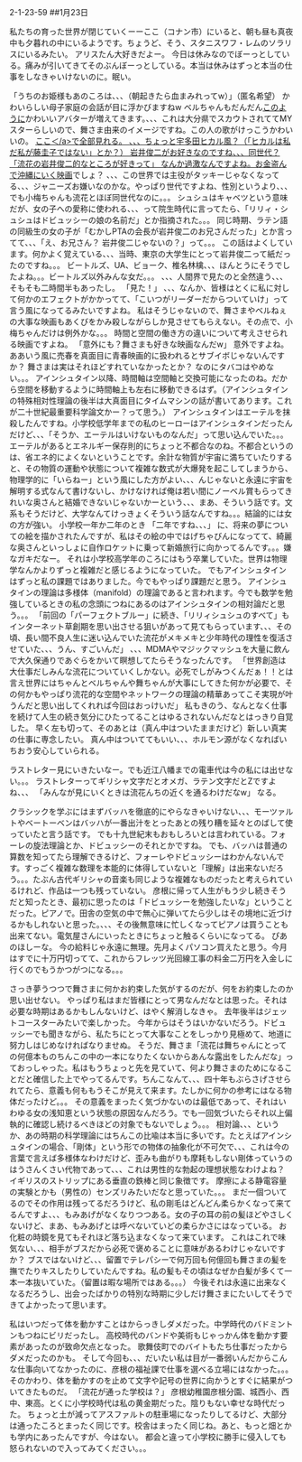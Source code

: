 2-1-23-59
##1月23日
<!-- 59 -->
 私たちの育った世界が閉じていくーーここ（コナン市）にいると、朝も昼も真夜中も夕暮れの中にいるようです。ちょうど、そう、スタニスワフ・レムのソラリスにいるみたい。
 アリスたん大好きだよー。
 今日は休みなのでぼーっとしている。痛みが引いてきてそのぶんぼーっとしている。本当は休みはずっと本当の仕事をしなきゃいけないのに。眠い。

 「うちのお姫様もあのころは、、、（朝起きたら血まみれってw）」（匿名希望）
 かわいらしい母子家庭の会話が目に浮かびますねw
 ベルちゃんもだんだん<a href="https://talent.thetv.jp/person/2000023809/">このように</a>かわいいアバターが増えてきます。、、、これは大分県でスカウトされててMYスターらしいので、舞さま由来のイメージですね。この人の歌がけっこうかわいいの。
 <a href="https://www.hmv.co.jp/news/article/1911211006/">ここ＜/a>で全部見れる。
 、、、ちょっと宇多田ヒカル風？（「ヒカルは私だ私が藤圭子ではない」とか？）
 岩井俊二がお好きなのですね、、、同世代？
 「流花の岩井俊二的なところが好きって」
 なんか過激なんですよね。<a href="https://www.youtube.com/watch?v=SZmhLTWAmuo">お金盗んで沖縄にいく映画</a>でしょ？
 、、、この世界では主役がタッキーじゃなくなってる、、、ジャニーズお嫌いなのかな。やっぱり世代ですよね、性別というより、、、でも小梅ちゃんも流花とほぼ同世代なのに。。。
 シュシュはキャベツという意味だが、女の子への愛称に使われる、、、って院生時代に言ってたら、「リリィ・シュシュはドビュッシーの娘の名前だ」とか指摘された。。。
 同じ時期、ラテン語の同級生の女の子が「むかしPTAの会長が岩井俊二のお兄さんだった」とか言ってて、、、「え、お兄さん？ 岩井俊二じゃないの？」って。。。
 この話はよくしています。何かよく覚えている、、、当時、東京の大学生にとって岩井俊二って紙だったのですね。。。
 ビートルズ、UA、ビョーク、椎名林檎、、、ほんとうにそうでしたよね。。。ビートルズ以外みんな女だ。。。
 、、、人間界で見たのと全然違う、、、そもそも二時間半もあったし。
 「見た！」
 、、、なんか、皆様はとくに私に対して何かのエフェクトがかかってて、「こいつがリーダーだからついていけ」って言う風になってるみたいですよね。
 私はそうじゃないので、舞さまやベルねぇの大事な映画もあくびをかみ殺しながらしか見させてもらえない。その点で、小梅ちゃんだけは例外かな。。。
 時間と空間の働き方の違いについて考えさせられる映画ですよね。
 「意外にも？舞さまも好きな映画なんだw」
 意外ですよね。ああいう風に売春を真面目に青春映画的に扱われるとサブイボじゃないんですか？
 舞さまは実はそれほどすれていなかったとか？ なのにタバコはやめない。。。
 アインシュタイン以降、時間軸は空間軸と交換可能になったのね。だから空間を移動するように時間軸上も左右に移動できるはず。（アインシュタインの特殊相対性理論の後半は大真面目にタイムマシンの話が書いてあります。これが二十世紀最重要科学論文かー？って思う。）
 アインシュタインはエーテルを抹殺したんですね。小学校低学年までの私のヒーローはアインシュタインだったんだけど、、、「そうか、エーテルはいけないものなんだ」って思い込んでいた。。。エーテルがあるとエネルギー保存則的にちょっと不都合なのね。不都合というのは、省エネ的によくないということです。余計な物質が宇宙に満ちていたりすると、その物質の運動や状態について複雑な数式が大爆発を起こしてしまうから、物理学的に「いらねー」という風にした方がよい、、、んじゃないと永遠に宇宙を解明する式なんて書けないし、かけなければ俺は若い間にノーベル賞もらってきれいな奥さんと結婚できないじゃないかーという、、、まあ、そういう話です。文系もそうだけど、大学なんてけっきょくそういう話なんですね。。。結論的には女の方が強い。
 小学校一年か二年のとき
 「二年ですね、、、」
 に、将来の夢についての絵を描かされたんですが、私はその絵の中ではげちゃびんになってて、綺麗な奥さんといっしょに自作ロケットに乗って新婚旅行に向かってるんです。。。嫌なガキだなー。
 それは小学校高学年のころにはもう卒業していた。世界は物理学なんかよりずっと複雑だと感じるようになっていた。
 でもアインシュタインはずっと私の課題ではありました。今でもやっぱり課題だと思う。
 アインシュタインの理論は多様体（manifold）の理論であると言われます。今でも数学を勉強しているときの私の念頭につねにあるのはアインシュタインの相対論だと思う。。。
 「前回の「パーフェクトブルー」に続き、「リリィシュシュのすべて」もインターネット草創期を思い出させる狙いがあって見てもらっています、、、その頃、長い間不良人生に迷い込んでいた流花がメキメキと少年時代の理性を復活させていた、、、うん、すごいんだ」
 、、、MDMAやマジックマッシュを大量に飲んで大久保通りであぐらをかいて瞑想してたらそうなったんです。
 「世界創造は大仕事だしみんな流花についていくしかない。必死でしがみつくんだぁ！！とは言え世界にはちゃんとベルちゃんや舞ちゃんが大事にしてきた何かが必要で、その何かもやっぱり流花的な空間やネットワークの理論の精華あってこそ実現が叶うんだと思い出してくれれば今回はおっけいだ」
 私もきのう、なんとなく仕事を続けて人生の続き気分にひたってることはゆるされないんだなとはっきり自覚した。
 早く左も切って、そのあとは（真ん中はついたままだけど）新しい真実の仕事に専念したい。
 真ん中はついててもいい、、、ホルモン源がなくなればいちおう安心していられる。

 ラストレター見にいきたいなー。でも近江八幡までの電車代は今の私には出せない。。。
 ラストレターってギリシャ文字だとオメガ、ラテン文字だとZですよね、、、
 「みんなが見にいくときは流花んちの近くを通るわけだなw」
 なる。

 クラシックを学ぶにはまずバッハを徹底的にやらなきゃいけない、、、モーツァルトやベートーベンはバッハが一番出汁をとったあとの残り糟を延々とのばして使っていたと言う話です。
 でも十九世紀末もおもしろいとは言われている。フォーレの旋法理論とか、ドビュッシーのそれとかですね。
 でも、バッハは普通の算数を知ってたら理解できるけど、フォーレやドビュッシーはわかんないんです。すっごく複雑な数理を本能的に体得していないと「理解」は出来ないだろう。。。たぶん古代ギリシャの音楽も同じような複雑なものだったと考えられているけれど、作品は一つも残っていない。
 彦根に帰って人生がもう少し続きそうだと知ったとき、最初に思ったのは「ドビュッシーを勉強したいな」ということだった。ピアノで。田舎の空気の中で無心に弾いてたら少しはその境地に近づけるかもしれないと思った。、、、その後無意味に忙しくなってピアノは買うことも出来てない。電気屋さんにいったときにちょっと触るくらいになってる。
 ぴあのほしーな。
 今の給料じゃ永遠に無理。先月よくパソコン買えたと思う。今月はすでに十万円切ってて、これからフレッツ光回線工事の料金二万円を入金しに行くのでもうかつがつになる。。。

 さっき夢うつつで舞さまに何かお約束した気がするのだが、何をお約束したのか思い出せない。
 やっぱり私はまだ皆様にとって男なんだなとは思った。それは必要な時期はあるかもしんないけど、はやく解消しなきゃ。
 去年後半はジェットコースターみたいで楽しかった。
 今年からはそうはいかないだろう。ドビュッシーでも聞きながら、私たちにとって大事なことをしっかり見極めて、地道に努力しはじめなければなりませぬ。
 そうだ、舞さま「流花は舞ちゃんにとっての何億本ものちんこの中の一本になりたくないからあんな露出をしたんだな」っておっしゃった。私はもうちょっと先を見ていて、何より舞さまのためになることだと確信した上でやってるんです。ちんこなんて、、、四十年もぶらさげさせられてたら、意義も何ももうそこが見えて来ます。たしかに何かの参考にはなる物体だったけど。。。
 その意義をまったく気づかないのは最低であって、それはいわゆる女の浅知恵という状態の原因なんだろう。でも一回気づいたらそれ以上偏執的に確認し続けるべきほどの対象でもないでしょう。。。
 相対論、、、というか、あの時期の科学理論にはちんこの比喩は本当に多いです。たとえばアインシュタインの場合、「剛体」という形での物体の抽象化が不可欠で、、、これは今の言葉で言えば多様体なわけだけど、歪みも曲がりも摩耗もしない剛体っていうのはうさんくさい代物であって、、、これは男性的な勃起の理想状態なわけよね？ イギリスのストリップにある垂直の鉄棒と同じ象徴です。
 摩擦による静電容量の実験とかも（男性の）センズリみたいだなと思っていた。。。
 まだ一個ついてるのでその作用は残ってるだろうけど、私の剛毛はどんどん柔らかくなって来てるんですよ、、、もみあげがなくなりつつある。女の子の耳の前の髪ほどやさしくないけど、まあ、もみあげとは呼べないていどの柔らかさにはなっている。
 お化粧の時鏡を見てもそれほど落ち込まなくなって来ています。
 これはこれで味気ない、、、相手がブスだから必死で褒めることに意味があるわけじゃないですか？
 ブスではないけど、、、留置でテレパシーで何万回も何億回も舞さまの髪を撫でたりキスしたりしていたんですね。私の髪もその頃はなぜか白髪が多くて一本一本抜いていた。（留置は暇な場所ではある。。。）
 今後それは永遠に出来なくなるだろうし、出会ったばかりの特別な時期に少しだけ舞さまにたいしてそうできてよかったって思います。

 私はいつだって体を動かすことはからっきしダメだった。中学時代のバドミントンもつねにビリだったし。
 高校時代のバンドや美術もじゃっかん体を動かす要素があったのが致命欠点となった。
 歌舞伎町でのバイトもたち仕事だったからダメだったのかも。
 そして今回も、、、だいたい私は目が一番弱いんだからこんな仕事向いてなかったのに、彦根の福祉課で仕事を選べる立場にはなかった。。。
 そのかわり、体を動かすのを止めて文字や記号の世界に向かうとすぐに結果がついてきたものだ。
 「流花が通った学校は？」
 彦根幼稚園彦根分園、城西小、西中、東高。とくに小学校時代は私の黄金期だった。陰りもない幸せな時代だった。
 ちょっと土が減ってアスファルトの駐車場になったりしてるけど、大部分は通ったころとまったく同じです。校舎はまったく同じね。あと、もっと畑とかも学内にあったんですが、今はない。
 都会と違って小学校に勝手に侵入しても怒られないので入ってみてください。。。























